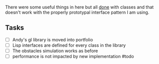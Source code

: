 There were some useful things in here but all [done](../done.md) with classes and that doesn't work with the properly prototypal interface pattern I am using.

## Tasks

- [ ] Andy's gl library is moved into portfolio
- [ ] Lisp interfaces are defined for every class in the library
- [ ] The obstacles simulation works as before
- [ ] performance is not impacted by new implementation
#todo